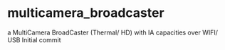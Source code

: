# multicamera_broadcaster
a MultiCamera BroadCaster (Thermal/ HD) with IA capacities over WIFI/ USB
Initial commit
